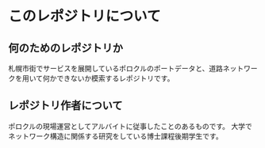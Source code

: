 # このレポジトリについて

## 何のためのレポジトリか
札幌市街でサービスを展開しているポロクルのポートデータと、道路ネットワークを用いて何かできないか模索するレポジトリです。

## レポジトリ作者について
ポロクルの現場運営としてアルバイトに従事したことのあるものです。
大学でネットワーク構造に関係する研究をしている博士課程後期学生です。
